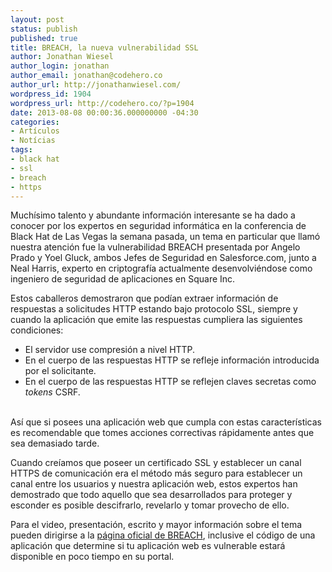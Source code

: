```yaml
---
layout: post
status: publish
published: true
title: BREACH, la nueva vulnerabilidad SSL
author: Jonathan Wiesel
author_login: jonathan
author_email: jonathan@codehero.co
author_url: http://jonathanwiesel.com/
wordpress_id: 1904
wordpress_url: http://codehero.co/?p=1904
date: 2013-08-08 00:00:36.000000000 -04:30
categories:
- Artículos
- Notícias
tags:
- black hat
- ssl
- breach
- https
---
```

<p>Muchísimo talento y abundante información interesante se ha dado a conocer por los expertos en seguridad informática en la conferencia de Black Hat de Las Vegas la semana pasada, un tema en particular que llamó nuestra atención fue la vulnerabilidad BREACH presentada por Angelo Prado y Yoel Gluck, ambos Jefes de Seguridad en Salesforce.com, junto a Neal Harris, experto en criptografía actualmente desenvolviéndose como ingeniero de seguridad de aplicaciones en Square Inc.</p>

<p>Estos caballeros demostraron que podían extraer información de respuestas a solicitudes HTTP estando bajo protocolo SSL, siempre y cuando la aplicación que emite las respuestas cumpliera las siguientes condiciones:</p>

<ul>
<li>El servidor use compresión a nivel HTTP.</li>
<li>En el cuerpo de las respuestas HTTP se refleje información introducida por el solicitante.</li>
<li>En el cuerpo de las respuestas HTTP se reflejen claves secretas como <em>tokens</em> CSRF.</li>
</ul>

<p></br>
Así que si posees una aplicación web que cumpla con estas características es recomendable que tomes acciones correctivas rápidamente antes que sea demasiado tarde.</p>

<p>Cuando creíamos que poseer un certificado SSL y establecer un canal HTTPS de comunicación era el método más seguro para establecer un canal entre los usuarios y nuestra aplicación web, estos expertos han demostrado que todo aquello que sea desarrollados para proteger y esconder es posible descifrarlo, revelarlo y tomar provecho de ello.</p>

<p>Para el video, presentación, escrito y mayor información sobre el tema pueden dirigirse a la <a href="http://breachattack.com/">página oficial de BREACH</a>, inclusive el código de una aplicación que determine si tu aplicación web es vulnerable estará disponible en poco tiempo en su portal.</p>
